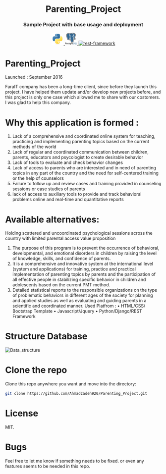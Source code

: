 <div align="center">
<h1 align="center">Parenting_Project</h1>
<h3 align="center">Sample Project with base usage and deployment</h3>
</div>
<p align="center">
<a href="https://www.python.org" target="_blank"> <img src="https://raw.githubusercontent.com/devicons/devicon/master/icons/python/python-original.svg" alt="python" width="40" height="40"/> </a>
<a href="https://www.postgresql.org" target="_blank"> <img src="https://raw.githubusercontent.com/devicons/devicon/master/icons/postgresql/postgresql-original-wordmark.svg" alt="postgresql" width="40" height="40"/> </a>
<a href="https://www.django-rest-framework.org/" target="_blank"> <img src="https://img.icons8.com/?size=100&id=79865&format=png&color=000000" alt="rest-framework" width="40" height="40"/> </a>

</p>





# Parenting_Project
 Launched : September 2016
 
FaraIT company has been a long-time client, since before they launch this project.  I have helped them update and/or develop new projects before, and this project is only one case which allowed me to share with our costomers. I was glad to help this company.

# Why this application is formed :

1.	Lack of a comprehensive and coordinated online system for teaching, practicing and implementing parenting topics based on the current methods of the world
2.	Lack of regular and coordinated communication between children, parents, educators and psycologist to create desirable behavior
3.	Lack of tools to evaluate and check behavior changes
4.	Lack of access to parents who are interested and in need of parenting topics in any part of the country and the need for self-centered training or the help of counselors
5.	Failure to follow up and review cases and training provided in counseling sessions or case studies of parents
6.	lack of access to auxiliary tools to provide and track behavioral problems online and real-time and quantitative reports

# Available alternatives:

Holding scattered and uncoordinated psychological sessions across the country with limited parental access
value proposition
1.	The purpose of this program is to prevent the occurrence of behavioral, developmental, and emotional disorders in children by raising the level of knowledge, skills, and confidence of parents.
2.	It is a comprehensive and innovative system at the international level (system and applications) for training, practice and practical implementation of parenting topics by parents and the participation of all effective people in stabilizing specific behavior in children and adolescents based on the current PMT method.
3.	Detailed statistical reports to the responsible organizations on the type of problematic behaviors in different ages of the society for planning and applied studies as well as evaluating and guiding parents in a scientific and coordinated manner.
Used Platfrom :
•	HTML/CSS/ Bootstrap Template
•	Javascript/Jquery
•	Python/Django/REST Framework


# Structure Database
<img src="data_structure.png" alt="Data_structure">

# Clone the repo
Clone this repo anywhere you want and move into the directory:
```bash
git clone https://github.com/Ahmadzadeh920/Parenting_Project.git
```

# License
MIT.


# Bugs
Feel free to let me know if something needs to be fixed. or even any features seems to be needed in this repo.
